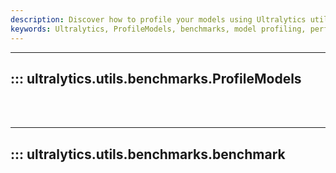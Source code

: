 ```yaml
---
description: Discover how to profile your models using Ultralytics utilities. Enhance performance, optimize your benchmarks, and learn best practices.
keywords: Ultralytics, ProfileModels, benchmarks, model profiling, performance optimization
---
```


---
## ::: ultralytics.utils.benchmarks.ProfileModels
<br><br>

---
## ::: ultralytics.utils.benchmarks.benchmark
<br><br>
